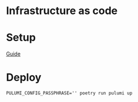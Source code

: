 # Infrastructure as code

# Setup
[Guide](https://www.pulumi.com/docs/get-started/gcp/begin/)

# Deploy
```
PULUMI_CONFIG_PASSPHRASE='' poetry run pulumi up
```
